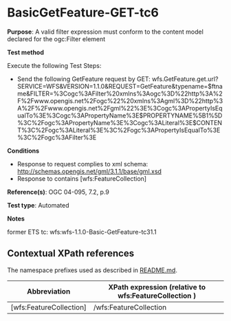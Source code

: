 # BasicGetFeature-GET-tc6

**Purpose**: A valid filter expression must conform to the content model declared for the ogc:Filter element

**Test method**

Execute the following Test Steps:

* Send the following GetFeature request by GET: wfs.GetFeature.get.url?SERVICE=WFS&VERSION=1.1.0&REQUEST=GetFeature&typename=$ftname&FILTER=%3Cogc%3AFilter%20xmlns%3Aogc%3D%22http%3A%2F%2Fwww.opengis.net%2Fogc%22%20xmlns%3Agml%3D%22http%3A%2F%2Fwww.opengis.net%2Fgml%22%3E%3Cogc%3APropertyIsEqualTo%3E%3Cogc%3APropertyName%3E$PROPERTYNAME%5B1%5D%3C%2Fogc%3APropertyName%3E%3Cogc%3ALiteral%3E$CONTENT%3C%2Fogc%3ALiteral%3E%3C%2Fogc%3APropertyIsEqualTo%3E%3C%2Fogc%3AFilter%3E

**Conditions**

* Response to request complies to xml schema: http://schemas.opengis.net/gml/3.1.1/base/gml.xsd
* Response to contains [wfs:FeatureCollection]



**Reference(s)**: OGC 04-095, 7.2, p.9 

**Test type**: Automated

**Notes**

former ETS tc: wfs:wfs-1.1.0-Basic-GetFeature-tc31.1


## Contextual XPath references

The namespace prefixes used as described in [README.md](./README.md#namespaces).

Abbreviation                                   |  XPath expression (relative to wfs:FeatureCollection )
-----------------------------------------------| -------------------------------------------------------------------------
 [wfs:FeatureCollection] | /wfs:FeatureCollection

